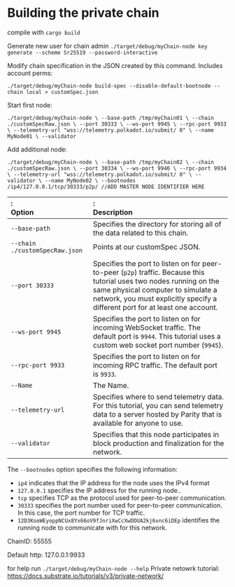 # Building the private chain

compile with
`cargo build`

Generate new user for chain admin
`./target/debug/myChain-node key generate --scheme Sr25519 --password-interactive`

Modify chain specification in the JSON created by this command. Includes account perms:

`./target/debug/myChain-node build-spec --disable-default-bootnode --chain local > customSpec.json`


Start first node:

`./target/debug/myChain-node \
--base-path /tmp/myChain01 \
--chain ./customSpecRaw.json \
--port 30333 \
--ws-port 9945 \
--rpc-port 9933 \
--telemetry-url "wss://telemetry.polkadot.io/submit/ 0" \
--name MyNode01 \
--validator`


Add additional node:

`./target/debug/myChain-node \
--base-path /tmp/myChain02 \
--chain ./customSpecRaw.json \
--port 30334 \
--ws-port 9946 \
--rpc-port 9934 \
--telemetry-url "wss://telemetry.polkadot.io/submit/ 0" \
--validator \
--name MyNode02 \
--bootnodes /ip4/127.0.0.1/tcp/30333/p2p/ //ADD MASTER NODE IDENTIFIER HERE`


| :<div style="min-width:110pt;font-weight:bold;">Option</div> | :<div style="font-weight:bold;">Description</div>                                                                                                                                                                                          |
| :----------------------------------------------------------- | :----------------------------------------------------------------------------------------------------------------------------------------------------------------------------------------------------------------------------------------- |
| `--base-path`                                                | Specifies the directory for storing all of the data related to this chain.                                                                                                                                                                 |
| `--chain ./customSpecRaw.json`                                              | Points at our customSpec JSON.
                                                                     |
| `--port 30333`                                               | Specifies the port to listen on for peer-to-peer (`p2p`) traffic. Because this tutorial uses two nodes running on the same physical computer to simulate a network, you must explicitly specify a different port for at least one account. |
| `--ws-port 9945`                                             | Specifies the port to listen on for incoming WebSocket traffic. The default port is `9944`. This tutorial uses a custom web socket port number (`9945`).                                                                                   |
| `--rpc-port 9933`                                            | Specifies the port to listen on for incoming RPC traffic. The default port is `9933`.                                                                                                                                                      |
| `--Name`                                           | The Name.                                                                                                             |
| `--telemetry-url`                                            | Specifies where to send telemetry data. For this tutorial, you can send telemetry data to a server hosted by Parity that is available for anyone to use.                                                                                   |
| `--validator`                                                | Specifies that this node participates in block production and finalization for the network.   

The `--bootnodes` option specifies the following information:

- `ip4` indicates that the IP address for the node uses the IPv4 format
- `127.0.0.1` specifies the IP address for the running node..
- `tcp` specifies TCP as the protocol used for peer-to-peer communication.
- `30333` specifies the port number used for peer-to-peer communication.
    In this case, the port number for TCP traffic.
- `12D3KooWEyoppNCUx8Yx66oV9fJnriXwCcXwDDUA2kj6vnc6iDEp` identifies the running node to communicate with for this network.

ChainID: 55555

Default http: 127.0.0.1:9933

for help run `./target/debug/myChain-node --help`
Private netowrk tutorial: https://docs.substrate.io/tutorials/v3/private-network/
